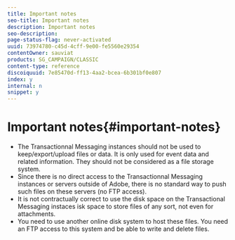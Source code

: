 ```yaml
---
title: Important notes
seo-title: Important notes
description: Important notes
seo-description: 
page-status-flag: never-activated
uuid: 73974780-c45d-4cff-9e00-fe5560e29354
contentOwner: sauviat
products: SG_CAMPAIGN/CLASSIC
content-type: reference
discoiquuid: 7e85470d-ff13-4aa2-bcea-6b301bf0e807
index: y
internal: n
snippet: y
---
```


# Important notes{#important-notes}

* The Transactionnal Messaging instances should not be used to keep/export/upload files or data. It is only used for event data and related information. They should not be considered as a file storage system.
* Since there is no direct access to the Transactionnal Messaging instances or servers outside of Adobe, there is no standard way to push such files on these servers (no FTP access). 
* It is not contractually correct to use the disk space on the Transactional Messaging instaces isk space to store files of any sort, not even for attachments. 
* You need to use another online disk system to host these files. You need an FTP access to this system and be able to write and delete files.

